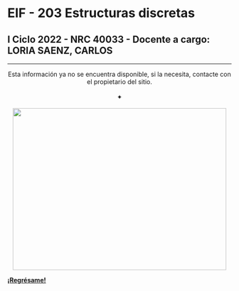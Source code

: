 # EIF - 203 Estructuras discretas

## I Ciclo 2022 - NRC 40033 - Docente a cargo: LORIA SAENZ, CARLOS

***

<center> Esta información ya no se encuentra disponible, si la necesita, contacte con el propietario del sitio. </center>

<br />
<center>✦</center>
<br />

<center><img src="https://media.giphy.com/media/3o6MbbwX2g2GA4MUus/giphy.gif" width="480" height="364" /></center> 

<!---

## NRC 40033

## I Ciclo 2022

### Relaciones de recurrencia

[Ver documento](/eif203/rrprimera)

### Pilas ó stacks

[Ver documento](/eif203/pilas)

### HLCC(2), resolución RR

[Ver documento](/eif203/hlcc2)

### Hanoi, DyC y MT, resolución RR

[Ver documento](/eif203/dycmt)

### Formalización cota superior asintótica: O(), Ω() y Θ()

[Ver documento](/eif203/ogrande)

### Orientación a objetos en Python

[Ver documento](/eif203/objetospy)

### Relaciones binarias y diccionarios

[Ver documento](/eif203/relaciones)

<center><sub><sup>La información suministrada en este índice está basada en sesiones sincrónicas de un curso universitario, a partir de los apuntes del propio autor. Derechos reservados al docente encargado.</sup></sub></center>

-->

**[¡Regrésame!](/index)**
